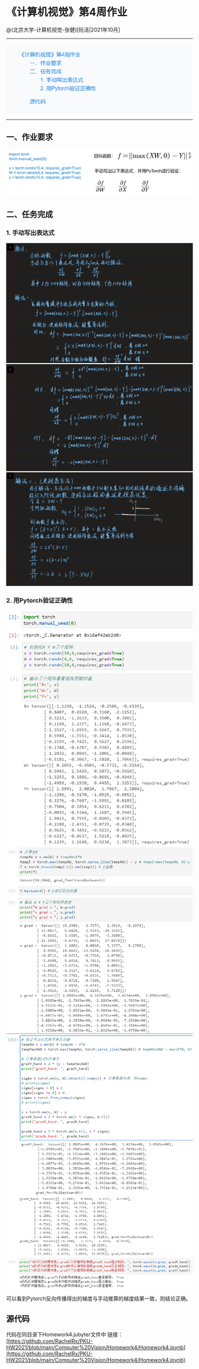 # 《计算机视觉》第4周作业
@(北京大学-计算机视觉-张健)[阮洁|2021年10月]

------------------
![Alt text](./1634569352287.png)

------------

## 一、作业要求
![Alt text](./1634566415913.png)


##  二、任务完成
### 1. 手动写出表达式
![Alt text](./f7e5bd4b6a91fa09ed3728358776203.jpg)
![Alt text](./522384b8a3c39d8de990df8bac04ab3.jpg)
![Alt text](./449b51686ed42b3460cb5db1684ecea.jpg)

### 2. 用Pytorch验证正确性
![Alt text](./1634567681021.png)
![Alt text](./1634567708510.png)
![Alt text](./1634567737791.png)
![Alt text](./1634567922872.png)
![Alt text](./1634569311051.png)

可以看到Pytorch反向传播得出的梯度与手动推算的梯度结果一致，则结论正确。

## 源代码
代码在同目录下Homework4.jubyter文件中
链接：[https://github.com/RachelRx/PKU-HW2021/blob/main/Computer%20Vision/Homework4/Homework4.ipynb](https://github.com/RachelRx/PKU-HW2021/blob/main/Computer%20Vision/Homework4/Homework4.ipynb)